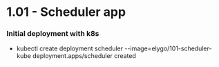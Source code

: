 # 1.01 - Scheduler app
### Initial deployment with k8s
- kubectl create deployment scheduler --image=elygo/101-scheduler-kube
  deployment.apps/scheduler created
